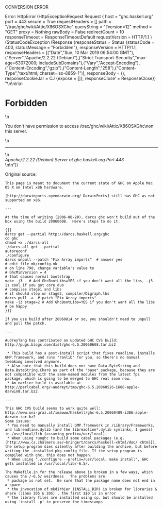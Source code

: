CONVERSION ERROR

Error: HttpError (HttpExceptionRequest Request {
  host                 = "ghc.haskell.org"
  port                 = 443
  secure               = True
  requestHeaders       = []
  path                 = "/trac/ghc/wiki/Attic/X86OSXGhc"
  queryString          = "?version=12"
  method               = "GET"
  proxy                = Nothing
  rawBody              = False
  redirectCount        = 10
  responseTimeout      = ResponseTimeoutDefault
  requestVersion       = HTTP/1.1
}
 (StatusCodeException (Response {responseStatus = Status {statusCode = 403, statusMessage = "Forbidden"}, responseVersion = HTTP/1.1, responseHeaders = [("Date","Sun, 10 Mar 2019 06:54:00 GMT"),("Server","Apache/2.2.22 (Debian)"),("Strict-Transport-Security","max-age=63072000; includeSubDomains"),("Vary","Accept-Encoding"),("Content-Encoding","gzip"),("Content-Length","258"),("Content-Type","text/html; charset=iso-8859-1")], responseBody = (), responseCookieJar = CJ {expose = []}, responseClose' = ResponseClose}) "<!DOCTYPE HTML PUBLIC \"-//IETF//DTD HTML 2.0//EN\">\n<html><head>\n<title>403 Forbidden</title>\n</head><body>\n<h1>Forbidden</h1>\n<p>You don't have permission to access /trac/ghc/wiki/Attic/X86OSXGhc\non this server.</p>\n<hr>\n<address>Apache/2.2.22 (Debian) Server at ghc.haskell.org Port 443</address>\n</body></html>\n"))

Original source:

```trac
This page is meant to document the current state of GHC on Apple Mac OS X on Intel x86 hardware.

[http://darwinports.opendarwin.org/ DarwinPorts] still has GHC as not supported on x86.

---

At the time of writing (2006-08-20), darcs ghc won't build out of the box using the build 20060608.  Here's steps to do it:

{{{
darcs get --partial http://darcs.haskell.org/ghc
cd ghc
chmod +x ./darcs-all
./darcs-all get --partial
autoreconf
./configure
darcs unpull --patch "Fix Array imports"  # answer yes
# edit file mk/config.mk
# on line 790, change variable's value to
# GhcMinVersion = 4
# that causes normal bootstrap
make -j3   # Add GhcBootLibs=YES if you don't want all the libs, -j3 is cool if you got core duo
# compiles stage1 and libs
# it should stop on stage2, compiler/Digraph.lhs
darcs pull -a  # patch "Fix Array imports"
make -j3 stage=2 # Add GhcBootLibs=YES if you don't want all the libs
# be happy
}}}

If you use build after 20060814 or so, you shouldn't need to unpull and pull the patch.

----

AudreyTang has contributed an updated GHC CVS build:
http://pugs.blogs.com/dist/ghc-6.5.20060608.tar.bz2

 * This build has a post-install script that fixes readline, installs GMP.framework, and runs "ranlib" for you, so there's no manual tweaking involved anymore.
 * Also note that this build does not have Data.ByteString and Data.ByteString.Char8 as part of the "base" package, because they are not compatible with the same-named modules from the latest fps package, which is going to be merged to GHC real soon now.
 * An earlier build is available at http://perlcabal.org/~audreyt/tmp/ghc-6.5.20060526-i686-apple-darwin8.tar.bz2

----

This GHC CVS build seems to work quite well:
http://www.uni-graz.at/imawww/haskell/ghc-6.5.20060409-i386-apple-darwin.tar.bz2
Some issues:
 * You need to manually install GMP.framework in /Library/Frameworks, and libreadline.dylib (and the libreadline*.dylib symlinks, I guess) in /usr/local/lib (assuming prefix=/usr/local).
 * When using runghc to build some cabal packages (e.g. [http://www.cs.chalmers.se/~bringert/darcs/haskell-xhtml/doc/ xhtml]), the setup program dies silently after building the archive, but before writing the .installed-pkg-config file. If the setup program is compiled with ghc, this does not happen.
 * When using "./configure --prefix=/usr/local; make install", GHC gets installed in /usr/local/lib/-6.5/.

The Makefile.in for the release above is broken in a few ways, which causes the /-6.5/ weirdness   The problems are:
 * package is not set.  Be sure that the package name does not end in a space
 * the invocation of mkdirhier (INSTALL_DIR) is broken for libraries & share (lines 205 & 206) , the first $$0 is in error
 * the library files are installed using cp, but should be installed using 'install -p' to preserve the timestamps


```
